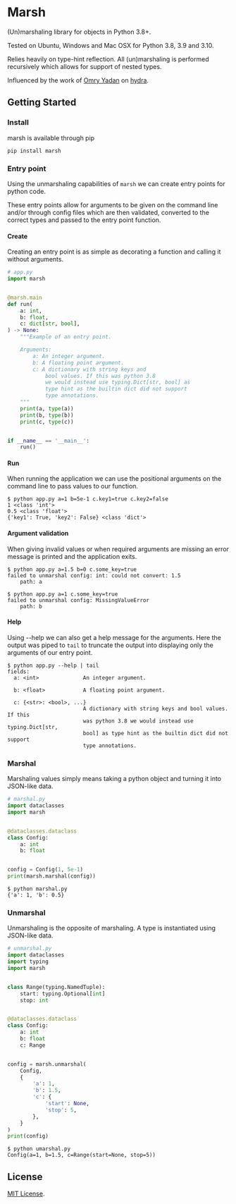 
# Marsh

(Un)marshaling library for objects in Python 3.8+.

Tested on Ubuntu, Windows and Mac OSX for Python 3.8, 3.9 and 3.10.

Relies heavily on type-hint reflection. All (un)marshaling is performed recursively which allows for support of nested types.

Influenced by the work of [Omry Yadan](https://github.com/omry) on [hydra](hydra.cc).

## Getting Started

### Install

marsh is available through pip
```shell
pip install marsh
```

### Entry point

Using the unmarshaling capabilities of ``marsh`` we can
create entry points for python code.

These entry points allow for arguments to be given on the command
line and/or through config files which are then validated, converted to the correct types and passed to the entry point function.

#### Create

Creating an entry point is as simple as decorating a function
and calling it without arguments.

```python
# app.py
import marsh


@marsh.main
def run(
    a: int,
    b: float,
    c: dict[str, bool],
) -> None:
    """Example of an entry point.

    Arguments:
        a: An integer argument.
        b: A floating point argument.
        c: A dictionary with string keys and
            bool values. If this was python 3.8
            we would instead use typing.Dict[str, bool] as
            type hint as the builtin dict did not support
            type annotations.
    """
    print(a, type(a))
    print(b, type(b))
    print(c, type(c))


if __name__ == '__main__':
    run()
```

#### Run

When running the application we can use the positional arguments
on the command line to pass values to our function.

```shell
$ python app.py a=1 b=5e-1 c.key1=true c.key2=false
1 <class 'int'>
0.5 <class 'float'>
{'key1': True, 'key2': False} <class 'dict'>
```

#### Argument validation

When giving invalid values or when required arguments are missing an error message is printed and the application exits.

```shell
$ python app.py a=1.5 b=0 c.some_key=true
failed to unmarshal config: int: could not convert: 1.5
	path: a
```
```shell
$ python app.py a=1 c.some_key=true
failed to unmarshal config: MissingValueError
	path: b
```

#### Help

Using --help we can also get a help message for the arguments. Here the output was piped to `tail` to truncate the output into displaying only the arguments of our entry point.
```shell
$ python app.py --help | tail
fields:
  a: <int>              An integer argument.

  b: <float>            A floating point argument.

  c: {<str>: <bool>, ...}
                        A dictionary with string keys and bool values. If this
                        was python 3.8 we would instead use typing.Dict[str,
                        bool] as type hint as the builtin dict did not support
                        type annotations.
```



### Marshal
Marshaling values simply means taking a python object and turning it into JSON-like data.

```python
# marshal.py
import dataclasses
import marsh


@dataclasses.dataclass
class Config:
    a: int
    b: float


config = Config(1, 5e-1)
print(marsh.marshal(config))
```

```shell
$ python marshal.py
{'a': 1, 'b': 0.5}
```

### Unmarshal
Unmarshaling is the opposite of marshaling. A type is instantiated using JSON-like data.

```python
# unmarshal.py
import dataclasses
import typing
import marsh


class Range(typing.NamedTuple):
    start: typing.Optional[int]
    stop: int


@dataclasses.dataclass
class Config:
    a: int
    b: float
    c: Range


config = marsh.unmarshal(
    Config,
    {
        'a': 1,
        'b': 1.5,
        'c': {
            'start': None,
            'stop': 5,
        },
    }
)
print(config)
```

```shell
$ python umarshal.py
Config(a=1, b=1.5, c=Range(start=None, stop=5))
```

## License
[MIT License](LICENSE).
